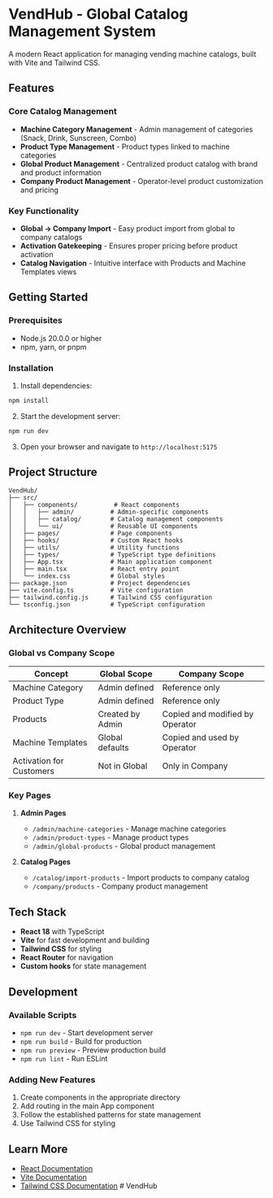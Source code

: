 # VendHub - Global Catalog Management System

A modern React application for managing vending machine catalogs, built with Vite and Tailwind CSS.

## Features

### Core Catalog Management
- **Machine Category Management** - Admin management of categories (Snack, Drink, Sunscreen, Combo)
- **Product Type Management** - Product types linked to machine categories
- **Global Product Management** - Centralized product catalog with brand and product information
- **Company Product Management** - Operator-level product customization and pricing

### Key Functionality
- **Global → Company Import** - Easy product import from global to company catalogs
- **Activation Gatekeeping** - Ensures proper pricing before product activation
- **Catalog Navigation** - Intuitive interface with Products and Machine Templates views

## Getting Started

### Prerequisites
- Node.js 20.0.0 or higher
- npm, yarn, or pnpm

### Installation

1. Install dependencies:
```bash
npm install
```

2. Start the development server:
```bash
npm run dev
```

3. Open your browser and navigate to `http://localhost:5175`

## Project Structure

```
VendHub/
├── src/
│   ├── components/          # React components
│   │   ├── admin/          # Admin-specific components
│   │   ├── catalog/        # Catalog management components
│   │   └── ui/             # Reusable UI components
│   ├── pages/              # Page components
│   ├── hooks/              # Custom React hooks
│   ├── utils/              # Utility functions
│   ├── types/              # TypeScript type definitions
│   ├── App.tsx             # Main application component
│   ├── main.tsx            # React entry point
│   └── index.css           # Global styles
├── package.json            # Project dependencies
├── vite.config.ts          # Vite configuration
├── tailwind.config.js      # Tailwind CSS configuration
└── tsconfig.json           # TypeScript configuration
```

## Architecture Overview

### Global vs Company Scope

| Concept | Global Scope | Company Scope |
|---------|-------------|---------------|
| Machine Category | Admin defined | Reference only |
| Product Type | Admin defined | Reference only |
| Products | Created by Admin | Copied and modified by Operator |
| Machine Templates | Global defaults | Copied and used by Operator |
| Activation for Customers | Not in Global | Only in Company |

### Key Pages

1. **Admin Pages**
   - `/admin/machine-categories` - Manage machine categories
   - `/admin/product-types` - Manage product types
   - `/admin/global-products` - Global product management

2. **Catalog Pages**
   - `/catalog/import-products` - Import products to company catalog
   - `/company/products` - Company product management

## Tech Stack

- **React 18** with TypeScript
- **Vite** for fast development and building
- **Tailwind CSS** for styling
- **React Router** for navigation
- **Custom hooks** for state management

## Development

### Available Scripts

- `npm run dev` - Start development server
- `npm run build` - Build for production
- `npm run preview` - Preview production build
- `npm run lint` - Run ESLint

### Adding New Features

1. Create components in the appropriate directory
2. Add routing in the main App component
3. Follow the established patterns for state management
4. Use Tailwind CSS for styling

## Learn More

- [React Documentation](https://react.dev/)
- [Vite Documentation](https://vitejs.dev/)
- [Tailwind CSS Documentation](https://tailwindcss.com/docs) #   V e n d H u b  
 